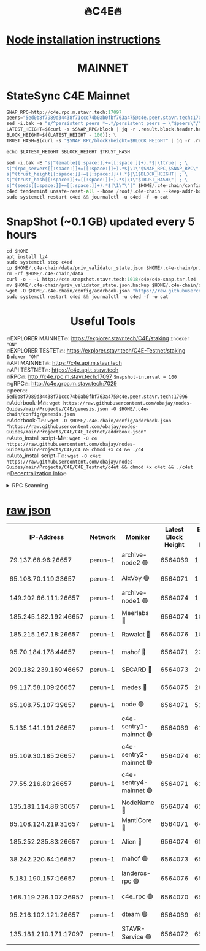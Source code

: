<h1 align="center"> 🔥C4E🔥</h1>

[Node installation instructions](https://github.com/obajay/nodes-Guides/tree/main/Projects/C4E)
=

<h1 align="center"> MAINNET</h1>

# StateSync C4E Mainnet
```python
SNAP_RPC=http://c4e.rpc.m.stavr.tech:17097
peers="5ed0b8f7989d34438f71ccc74b0ab0fbf763a475@c4e.peer.stavr.tech:17096"
sed -i.bak -e "s/^persistent_peers *=.*/persistent_peers = \"$peers\"/" $HOME/.c4e-chain/config/config.toml
LATEST_HEIGHT=$(curl -s $SNAP_RPC/block | jq -r .result.block.header.height); \
BLOCK_HEIGHT=$((LATEST_HEIGHT - 100)); \
TRUST_HASH=$(curl -s "$SNAP_RPC/block?height=$BLOCK_HEIGHT" | jq -r .result.block_id.hash)

echo $LATEST_HEIGHT $BLOCK_HEIGHT $TRUST_HASH

sed -i.bak -E "s|^(enable[[:space:]]+=[[:space:]]+).*$|\1true| ; \
s|^(rpc_servers[[:space:]]+=[[:space:]]+).*$|\1\"$SNAP_RPC,$SNAP_RPC\"| ; \
s|^(trust_height[[:space:]]+=[[:space:]]+).*$|\1$BLOCK_HEIGHT| ; \
s|^(trust_hash[[:space:]]+=[[:space:]]+).*$|\1\"$TRUST_HASH\"| ; \
s|^(seeds[[:space:]]+=[[:space:]]+).*$|\1\"\"|" $HOME/.c4e-chain/config/config.toml
c4ed tendermint unsafe-reset-all --home /root/.c4e-chain --keep-addr-book
sudo systemctl restart c4ed && journalctl -u c4ed -f -o cat
```
# SnapShot (~0.1 GB) updated every 5 hours
```python
cd $HOME
apt install lz4
sudo systemctl stop c4ed
cp $HOME/.c4e-chain/data/priv_validator_state.json $HOME/.c4e-chain/priv_validator_state.json.backup
rm -rf $HOME/.c4e-chain/data
curl -o - -L http://c4e.snapshot.stavr.tech:1018/c4e/c4e-snap.tar.lz4 | lz4 -c -d - | tar -x -C $HOME/.c4e-chain --strip-components 2
mv $HOME/.c4e-chain/priv_validator_state.json.backup $HOME/.c4e-chain/data/priv_validator_state.json
wget -O $HOME/.c4e-chain/config/addrbook.json "https://raw.githubusercontent.com/obajay/nodes-Guides/main/Projects/C4E/addrbook.json"
sudo systemctl restart c4ed && journalctl -u c4ed -f -o cat
```
 <h1 align="center"> Useful Tools</h1>

🔥EXPLORER MAINNET🔥:  https://explorer.stavr.tech/C4E/staking            `Indexer "ON"` \
🔥EXPLORER TESTET🔥:   https://explorer.stavr.tech/C4E-Testnet/staking     `Indexer "ON"` \
🔥API MAINNET🔥:       https://c4e.api.m.stavr.tech \
🔥API TESTNET🔥:       https://c4e.api.t.stavr.tech \
🔥RPC🔥:               http://c4e.rpc.m.stavr.tech:17097                  `Snapshot-interval = 100` \
🔥gRPC🔥:              http://c4e.grpc.m.stavr.tech:7029 \
🔥peer🔥:              `5ed0b8f7989d34438f71ccc74b0ab0fbf763a475@c4e.peer.stavr.tech:17096` \
🔥Addrbook-M🔥:    ```wget https://raw.githubusercontent.com/obajay/nodes-Guides/main/Projects/C4E/genesis.json -O $HOME/.c4e-chain/config/genesis.json``` \
🔥Addrbook-T🔥:    ```wget -O $HOME/.c4e-chain/config/addrbook.json "https://raw.githubusercontent.com/obajay/nodes-Guides/main/Projects/C4E/C4E_Testnet/addrbook.json"``` \
🔥Auto_install script-M🔥: ```wget -O c4 https://raw.githubusercontent.com/obajay/nodes-Guides/main/Projects/C4E/c4 && chmod +x c4 && ./c4``` \
🔥Auto_install script-T🔥: ```wget -O c4et https://raw.githubusercontent.com/obajay/nodes-Guides/main/Projects/C4E/C4E_Testnet/c4et && chmod +x c4et && ./c4et``` \
🔥[Decentralization Info](https://github.com/obajay/StateSync-snapshots/tree/main/Projects/C4E/Decentralization)🔥




<details>
<summary>RPC Scanning</summary>

<h2 align="center"> We scan nodes in real time every 4 hours. And we provide the final result of RPC endpoints.
We cannot influence the operation of these nodes in any way. </h2>


```python
If Voting Power is higher than 0 --> then the Node is a validator of the network and may be subject to attack and be a potential threat to the chain.
```
```python
We marked such validators with a red symbol
```

</details>

[raw json](https://rpc-check.c4e.stavr.tech/c4e/rpc-c4e-result.json)
=



<table><tr><th>IP-Address</th><th>Network</th><th>Moniker</th><th>Latest Block Height</th><th>Earliest Block Height</th><th>Catching Up</th><th>Tx Index</th><th>Voting Power</th><th>Scan Time</th></tr><tr><td>79.137.68.96:26657</td><td>perun-1</td><td>archive-node2 🟢</td><td>6564069</td><td>1</td><td>False</td><td>on</td><td>0</td><td>2024-01-03T01:56:54.542221985UTC</td></tr><tr><td>65.108.70.119:33657</td><td>perun-1</td><td>AlxVoy 🟢</td><td>6564071</td><td>1</td><td>False</td><td>on</td><td>0</td><td>2024-01-03T01:57:08.748344126UTC</td></tr><tr><td>149.202.66.111:26657</td><td>perun-1</td><td>archive-node1 🟢</td><td>6564074</td><td>1</td><td>False</td><td>on</td><td>0</td><td>2024-01-03T01:57:24.706430605UTC</td></tr><tr><td>185.245.182.192:46657</td><td>perun-1</td><td>Meerlabs 🔴</td><td>6564074</td><td>1051501</td><td>False</td><td>on</td><td>493550</td><td>2024-01-03T01:57:28.343214411UTC</td></tr><tr><td>185.215.167.18:26657</td><td>perun-1</td><td>Rawalot 🔴</td><td>6564076</td><td>1090501</td><td>False</td><td>on</td><td>579034</td><td>2024-01-03T01:57:40.065386115UTC</td></tr><tr><td>95.70.184.178:44657</td><td>perun-1</td><td>mahof 🔴</td><td>6564071</td><td>2342001</td><td>False</td><td>off</td><td>1357006</td><td>2024-01-03T01:57:08.005159404UTC</td></tr><tr><td>209.182.239.169:46657</td><td>perun-1</td><td>SECARD 🔴</td><td>6564073</td><td>2616101</td><td>False</td><td>off</td><td>675729</td><td>2024-01-03T01:57:22.020000436UTC</td></tr><tr><td>89.117.58.109:26657</td><td>perun-1</td><td>medes 🔴</td><td>6564075</td><td>2826001</td><td>False</td><td>off</td><td>471345</td><td>2024-01-03T01:57:35.269436754UTC</td></tr><tr><td>65.108.75.107:39657</td><td>perun-1</td><td>node 🟢</td><td>6564071</td><td>5198801</td><td>False</td><td>on</td><td>0</td><td>2024-01-03T01:57:11.109705992UTC</td></tr><tr><td>5.135.141.191:26657</td><td>perun-1</td><td>c4e-sentry1-mainnet 🟢</td><td>6564069</td><td>6198001</td><td>False</td><td>on</td><td>0</td><td>2024-01-03T01:56:53.738825480UTC</td></tr><tr><td>65.109.30.185:26657</td><td>perun-1</td><td>c4e-sentry2-mainnet 🟢</td><td>6564074</td><td>6238301</td><td>False</td><td>on</td><td>0</td><td>2024-01-03T01:57:27.939338376UTC</td></tr><tr><td>77.55.216.80:26657</td><td>perun-1</td><td>c4e-sentry4-mainnet 🟢</td><td>6564071</td><td>6241001</td><td>False</td><td>on</td><td>0</td><td>2024-01-03T01:57:08.370643649UTC</td></tr><tr><td>135.181.114.86:30657</td><td>perun-1</td><td>NodeName 🔴</td><td>6564074</td><td>6284301</td><td>False</td><td>off</td><td>333717</td><td>2024-01-03T01:57:25.105599627UTC</td></tr><tr><td>65.108.124.219:31657</td><td>perun-1</td><td>MantiCore 🔴</td><td>6564071</td><td>6464071</td><td>False</td><td>off</td><td>837869</td><td>2024-01-03T01:57:07.567530013UTC</td></tr><tr><td>185.252.235.83:26657</td><td>perun-1</td><td>Alien 🔴</td><td>6564074</td><td>6502501</td><td>False</td><td>on</td><td>380508</td><td>2024-01-03T01:57:25.417901316UTC</td></tr><tr><td>38.242.220.64:16657</td><td>perun-1</td><td>mahof 🟢</td><td>6564073</td><td>6545801</td><td>False</td><td>off</td><td>0</td><td>2024-01-03T01:57:22.313280978UTC</td></tr><tr><td>5.181.190.157:16657</td><td>perun-1</td><td>landeros-rpc 🟢</td><td>6564076</td><td>6550001</td><td>False</td><td>on</td><td>0</td><td>2024-01-03T01:57:39.770620790UTC</td></tr><tr><td>168.119.226.107:26957</td><td>perun-1</td><td>c4e_rpc 🟢</td><td>6564070</td><td>6554001</td><td>False</td><td>on</td><td>0</td><td>2024-01-03T01:57:00.986079050UTC</td></tr><tr><td>95.216.102.121:26657</td><td>perun-1</td><td>dteam 🟢</td><td>6564069</td><td>6555001</td><td>False</td><td>on</td><td>0</td><td>2024-01-03T01:56:54.158028718UTC</td></tr><tr><td>135.181.210.171:17097</td><td>perun-1</td><td>STAVR-Service 🟢</td><td>6564072</td><td>6562501</td><td>False</td><td>on</td><td>0</td><td>2024-01-03T01:57:13.576652589UTC</td></tr></table>

